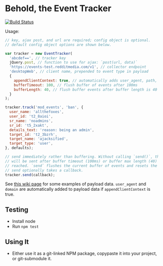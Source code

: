 Behold, the Event Tracker
=========================

[![Build Status](https://travis-ci.org/reddit/event-tracker.svg?branch=master)](https://travis-ci.org/reddit/event-tracker)

Usage:

```javascript
// key, ajax post, and url are required; config object is optional.
// default config object options are shown below.

var tracker = new EventTracker(
  'abcdef==', // tracker key
  jQuery.post, // function to use for ajax: `post(url, data)`
  'https://events-test.redditmedia.com/v1', // collector endpoint
  'desktopWeb', // client name, prepended to event type in payload
  {
    appendClientContext: true, // automatically adds user_agent, path, and domain to payload
    bufferTimeout: 100, // flush buffer of events after 100ms
    bufferLength: 40, // flush buffer events after buffer length is 40
  }
);

tracker.track('mod_events', 'ban', {
  user_name: 'allthefoxes',
  user_id: 't2_8aioi',
  sr_name: 'noadmins',
  sr_id: 't5_2xakt',
  details_text: 'reason: being an admin',
  target_id: 't2_3bzrh',
  target_name: 'ajacksified',
  target_type: 'user',
}, defaults);

// send immediately rather than buffering. Without calling `send()`, the event
// will be sent after buffer timeout (100ms) or buffer max length (40) is
// reached. `send` flushes the current buffer of events and resets the timer.
// send optionally takes a callback.
tracker.send(callback);
```

See [this wiki page](https://reddit.atlassian.net/wiki/pages/viewpage.action?pageId=19267594)
for some examples of payload data. `user_agent` and `domain` are automatically
added to payload data if `appendClientContext` is true.

## Testing

* Install node
* Run `npm test`

## Using It

* Either use it as a git-linked NPM package, copypaste it into your project, or
  git-submodule it.
